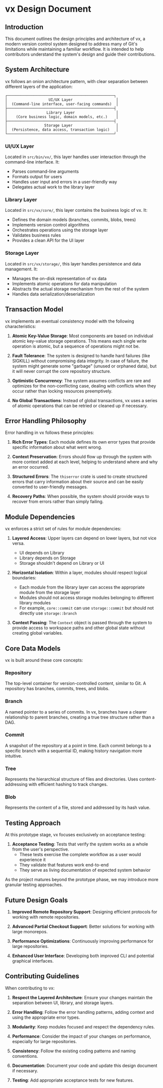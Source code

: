 # vx Design Document

## Introduction

This document outlines the design principles and architecture of vx, a modern version control system designed to address many of Git's limitations while maintaining a familiar workflow. It is intended to help contributors understand the system's design and guide their contributions.

## System Architecture

vx follows an onion architecture pattern, with clear separation between different layers of the application:

```
┌─────────────────────────────────────────────────┐
│                   UI/UX Layer                    │
│  (Command-line interface, user-facing commands)  │
├─────────────────────────────────────────────────┤
│                  Library Layer                   │
│    (Core business logic, domain models, etc.)    │
├─────────────────────────────────────────────────┤
│                 Storage Layer                    │
│  (Persistence, data access, transaction logic)   │
└─────────────────────────────────────────────────┘
```

### UI/UX Layer

Located in `src/bin/vx/`, this layer handles user interaction through the command-line interface. It:
- Parses command-line arguments
- Formats output for users
- Handles user input and errors in a user-friendly way
- Delegates actual work to the library layer

### Library Layer

Located in `src/vx/core/`, this layer contains the business logic of vx. It:
- Defines the domain models (branches, commits, blobs, trees)
- Implements version control algorithms
- Orchestrates operations using the storage layer
- Validates business rules
- Provides a clean API for the UI layer

### Storage Layer

Located in `src/vx/storage/`, this layer handles persistence and data management. It:
- Manages the on-disk representation of vx data
- Implements atomic operations for data manipulation
- Abstracts the actual storage mechanism from the rest of the system
- Handles data serialization/deserialization

## Transaction Model

vx implements an eventual consistency model with the following characteristics:

1. **Atomic Key-Value Storage**: Most components are based on individual atomic key-value storage operations. This means each single write operation is atomic, but a sequence of operations might not be.

2. **Fault Tolerance**: The system is designed to handle hard failures (like SIGKILL) without compromising data integrity. In case of failure, the system might generate some "garbage" (unused or orphaned data), but it will never corrupt the core repository structure.

3. **Optimistic Concurrency**: The system assumes conflicts are rare and optimizes for the non-conflicting case, dealing with conflicts when they occur rather than locking resources preemptively.

4. **No Global Transactions**: Instead of global transactions, vx uses a series of atomic operations that can be retried or cleaned up if necessary.

## Error Handling Philosophy

Error handling in vx follows these principles:

1. **Rich Error Types**: Each module defines its own error types that provide specific information about what went wrong.

2. **Context Preservation**: Errors should flow up through the system with more context added at each level, helping to understand where and why an error occurred.

3. **Structured Errors**: The `thiserror` crate is used to create structured errors that carry information about their source and can be easily converted to user-friendly messages.

4. **Recovery Paths**: When possible, the system should provide ways to recover from errors rather than simply failing.

## Module Dependencies

vx enforces a strict set of rules for module dependencies:

1. **Layered Access**: Upper layers can depend on lower layers, but not vice versa.
   - UI depends on Library
   - Library depends on Storage
   - Storage shouldn't depend on Library or UI

2. **Horizontal Isolation**: Within a layer, modules should respect logical boundaries:
   - Each module from the library layer can access the appropriate module from the storage layer
   - Modules should not access storage modules belonging to different library modules
   - For example, `core::commit` can use `storage::commit` but should not directly use `storage::branch`

3. **Context Passing**: The `Context` object is passed through the system to provide access to workspace paths and other global state without creating global variables.

## Core Data Models

vx is built around these core concepts:

### Repository

The top-level container for version-controlled content, similar to Git. A repository has branches, commits, trees, and blobs.

### Branch

A named pointer to a series of commits. In vx, branches have a clearer relationship to parent branches, creating a true tree structure rather than a DAG.

### Commit

A snapshot of the repository at a point in time. Each commit belongs to a specific branch with a sequential ID, making history navigation more intuitive.

### Tree

Represents the hierarchical structure of files and directories. Uses content-addressing with efficient hashing to track changes.

### Blob

Represents the content of a file, stored and addressed by its hash value.

## Testing Approach

At this prototype stage, vx focuses exclusively on acceptance testing:

1. **Acceptance Testing**: Tests that verify the system works as a whole from the user's perspective.
   - These tests exercise the complete workflow as a user would experience it
   - They validate that features work end-to-end
   - They serve as living documentation of expected system behavior

As the project matures beyond the prototype phase, we may introduce more granular testing approaches.

## Future Design Goals

1. **Improved Remote Repository Support**: Designing efficient protocols for working with remote repositories.

2. **Advanced Partial Checkout Support**: Better solutions for working with large monorepos.

3. **Performance Optimizations**: Continuously improving performance for large repositories.

4. **Enhanced User Interface**: Developing both improved CLI and potential graphical interfaces.

## Contributing Guidelines

When contributing to vx:

1. **Respect the Layered Architecture**: Ensure your changes maintain the separation between UI, library, and storage layers.

2. **Error Handling**: Follow the error handling patterns, adding context and using the appropriate error types.

3. **Modularity**: Keep modules focused and respect the dependency rules.

4. **Performance**: Consider the impact of your changes on performance, especially for large repositories.

5. **Consistency**: Follow the existing coding patterns and naming conventions.

6. **Documentation**: Document your code and update this design document if necessary.

7. **Testing**: Add appropriate acceptance tests for new features. 